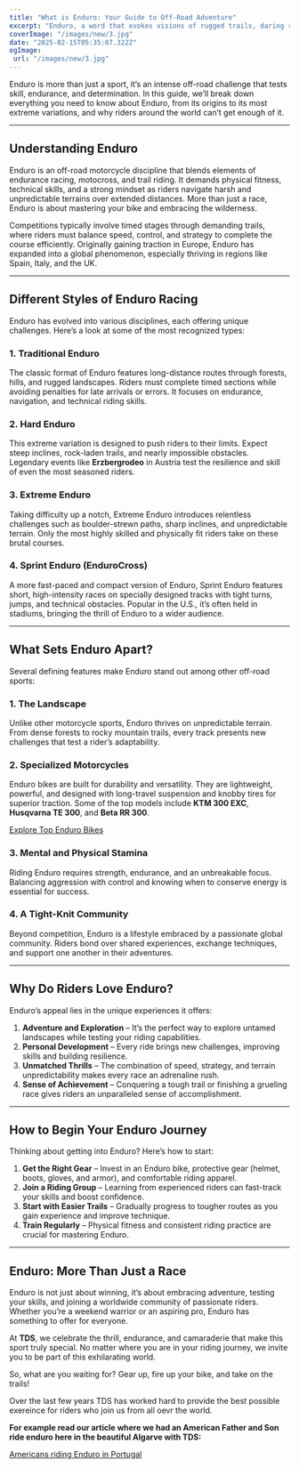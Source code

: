 ```yaml
---
title: "What is Enduro: Your Guide to Off-Road Adventure"
excerpt: "Enduro, a word that evokes visions of rugged trails, daring riders, and motorcycles built to conquer the wild. For enthusiasts, it’s a passion; for newcomers, it’s an exhilarating mystery. But what exactly is Enduro?"
coverImage: "/images/new/3.jpg"
date: "2025-02-15T05:35:07.322Z"
ogImage:
 url: "/images/new/3.jpg"
---
```


Enduro is more than just a sport, it’s an intense off-road challenge that tests skill, endurance, and determination. In this guide, we’ll break down everything you need to know about Enduro, from its origins to its most extreme variations, and why riders around the world can’t get enough of it.

---

## **Understanding Enduro**

Enduro is an off-road motorcycle discipline that blends elements of endurance racing, motocross, and trail riding. It demands physical fitness, technical skills, and a strong mindset as riders navigate harsh and unpredictable terrains over extended distances. More than just a race, Enduro is about mastering your bike and embracing the wilderness.

Competitions typically involve timed stages through demanding trails, where riders must balance speed, control, and strategy to complete the course efficiently. Originally gaining traction in Europe, Enduro has expanded into a global phenomenon, especially thriving in regions like Spain, Italy, and the UK.

---

## **Different Styles of Enduro Racing**

Enduro has evolved into various disciplines, each offering unique challenges. Here’s a look at some of the most recognized types:

### **1. Traditional Enduro**
The classic format of Enduro features long-distance routes through forests, hills, and rugged landscapes. Riders must complete timed sections while avoiding penalties for late arrivals or errors. It focuses on endurance, navigation, and technical riding skills.

### **2. Hard Enduro**
This extreme variation is designed to push riders to their limits. Expect steep inclines, rock-laden trails, and nearly impossible obstacles. Legendary events like **Erzbergrodeo** in Austria test the resilience and skill of even the most seasoned riders.

### **3. Extreme Enduro**
Taking difficulty up a notch, Extreme Enduro introduces relentless challenges such as boulder-strewn paths, sharp inclines, and unpredictable terrain. Only the most highly skilled and physically fit riders take on these brutal courses.

### **4. Sprint Enduro (EnduroCross)**
A more fast-paced and compact version of Enduro, Sprint Enduro features short, high-intensity races on specially designed tracks with tight turns, jumps, and technical obstacles. Popular in the U.S., it’s often held in stadiums, bringing the thrill of Enduro to a wider audience.

---

## **What Sets Enduro Apart?**

Several defining features make Enduro stand out among other off-road sports:

### **1. The Landscape**
Unlike other motorcycle sports, Enduro thrives on unpredictable terrain. From dense forests to rocky mountain trails, every track presents new challenges that test a rider’s adaptability.

### **2. Specialized Motorcycles**
Enduro bikes are built for durability and versatility. They are lightweight, powerful, and designed with long-travel suspension and knobby tires for superior traction. Some of the top models include **KTM 300 EXC**, **Husqvarna TE 300**, and **Beta RR 300**.

[Explore Top Enduro Bikes ](/bikes)

### **3. Mental and Physical Stamina**
Riding Enduro requires strength, endurance, and an unbreakable focus. Balancing aggression with control and knowing when to conserve energy is essential for success.

### **4. A Tight-Knit Community**
Beyond competition, Enduro is a lifestyle embraced by a passionate global community. Riders bond over shared experiences, exchange techniques, and support one another in their adventures.

---

## **Why Do Riders Love Enduro?**

Enduro’s appeal lies in the unique experiences it offers:

1. **Adventure and Exploration** – It’s the perfect way to explore untamed landscapes while testing your riding capabilities.
2. **Personal Development** – Every ride brings new challenges, improving skills and building resilience.
3. **Unmatched Thrills** – The combination of speed, strategy, and terrain unpredictability makes every race an adrenaline rush.
4. **Sense of Achievement** – Conquering a tough trail or finishing a grueling race gives riders an unparalleled sense of accomplishment.

---

## **How to Begin Your Enduro Journey**

Thinking about getting into Enduro? Here’s how to start:

1. **Get the Right Gear** – Invest in an Enduro bike, protective gear (helmet, boots, gloves, and armor), and comfortable riding apparel.
2. **Join a Riding Group** – Learning from experienced riders can fast-track your skills and boost confidence.
3. **Start with Easier Trails** – Gradually progress to tougher routes as you gain experience and improve technique.
4. **Train Regularly** – Physical fitness and consistent riding practice are crucial for mastering Enduro.

---

## **Enduro: More Than Just a Race**

Enduro is not just about winning, it’s about embracing adventure, testing your skills, and joining a worldwide community of passionate riders. Whether you’re a weekend warrior or an aspiring pro, Enduro has something to offer for everyone.

At **TDS**, we celebrate the thrill, endurance, and camaraderie that make this sport truly special. No matter where you are in your riding journey, we invite you to be part of this exhilarating world.

So, what are you waiting for? Gear up, fire up your bike, and take on the trails!

Over the last few years TDS has worked hard to provide the best possible exereince for riders who join us from all oevr the world.

**For example read our article where we had an American Father and Son ride enduro here in the beautiful Algarve with TDS:**

[Americans riding Enduro in Portugal](/articles/american-father-son-enduro-tour)
